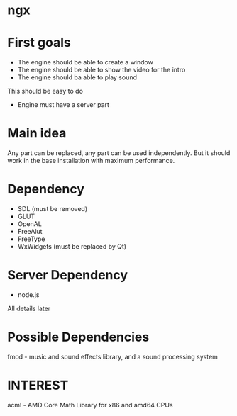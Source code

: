 ngx
===

First goals
===
- The engine should be able to create a window
- The engine should be able to show the video for the intro
- The engine should ba able to play sound

This should be easy to do

- Engine must have a server part

Main idea
===
Any part can be replaced, any part can be used independently. 
But it should work in the base installation with maximum performance.

Dependency
==
- SDL (must be removed)
- GLUT
- OpenAL
- FreeAlut
- FreeType
- WxWidgets (must be replaced by Qt)

Server Dependency
==
- node.js

All details later

Possible Dependencies
==
fmod - music and sound effects library, and a sound processing system

INTEREST
==
acml - AMD Core Math Library for x86 and amd64 CPUs